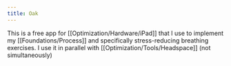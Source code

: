 ```yaml
---
title: Oak
---
```


This is a free app for [[Optimization/Hardware/iPad]] that I use to implement my [[Foundations/Process]] and specifically stress-reducing breathing exercises. I use it in parallel with [[Optimization/Tools/Headspace]] (not simultaneously)